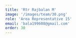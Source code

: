```yaml
---
title: 'Rtr Rajbalan M'
image: '/images/team/30.png'
role: 'Area Representative 15'
email: 'bala199608@gmail.com'
order: 30
---
```

